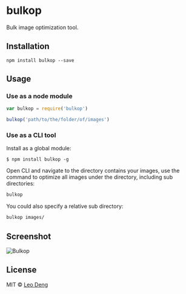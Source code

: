 # bulkop

Bulk image optimization tool.

## Installation

```
npm install bulkop --save
```

## Usage

### Use as a node module

```js
var bulkop = require('bulkop')

bulkop('path/to/the/folder/of/images')
```


### Use as a CLI tool

Install as a global module:
```
$ npm install bulkop -g
```

Open CLI and navigate to the directory contains your images, use the command to optimize all images under the directory, including sub directories:
```bash
bulkop
```

You could also specify a relative sub directory:
```bash
bulkop images/
```


## Screenshot

![Bulkop](https://raw.githubusercontent.com/myst729/bulkop/master/screenshots/screenshot.png)


## License

MIT © [Leo Deng](http://myst729.github.io/)
